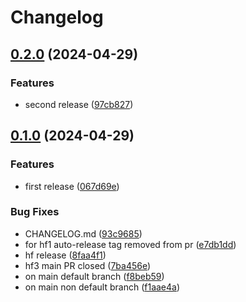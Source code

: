 # Changelog

## [0.2.0](https://github.com/mohankumar-studiographene/sample-website/compare/v0.1.0...v0.2.0) (2024-04-29)


### Features

* second release ([97cb827](https://github.com/mohankumar-studiographene/sample-website/commit/97cb827660f14280b238a0e73400d595365d8f1a))

## [0.1.0](https://github.com/mohankumar-studiographene/sample-website/compare/v0.1.0...v0.1.0) (2024-04-29)


### Features

* first release ([067d69e](https://github.com/mohankumar-studiographene/sample-website/commit/067d69ef7058cb3ccb3de6d1fd826a072d77d441))


### Bug Fixes

* CHANGELOG.md ([93c9685](https://github.com/mohankumar-studiographene/sample-website/commit/93c96854a13d9548afa69f17c3f51e28d568c481))
* for hf1 auto-release tag removed from pr ([e7db1dd](https://github.com/mohankumar-studiographene/sample-website/commit/e7db1dd10c97b86895766b42cac47617ac0edfc7))
* hf release ([8faa4f1](https://github.com/mohankumar-studiographene/sample-website/commit/8faa4f1e7c4c126e2fd0303ce5ff28752e037d27))
* hf3 main PR closed ([7ba456e](https://github.com/mohankumar-studiographene/sample-website/commit/7ba456e3d674310cbdb1483d78b8ca8028afd593))
* on main default branch ([f8beb59](https://github.com/mohankumar-studiographene/sample-website/commit/f8beb59893afe316e38495abbcde4ace9531c176))
* on main non default branch ([f1aae4a](https://github.com/mohankumar-studiographene/sample-website/commit/f1aae4a7aa8694ca8552bdee65702754ab8364e0))
